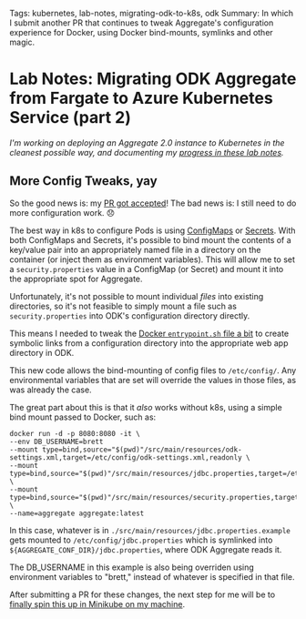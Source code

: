 Tags: kubernetes, lab-notes, migrating-odk-to-k8s, odk
Summary: In which I submit another PR that continues to tweak Aggregate's configuration experience for Docker, using Docker bind-mounts, symlinks and other magic.

# Lab Notes: Migrating ODK Aggregate from Fargate to Azure Kubernetes Service (part 2)

*I'm working on deploying an Aggregate 2.0 instance to Kubernetes in the cleanest possible way, and documenting my [progress in these lab notes](/tagged/migrating-odk-to-k8s).*

## More Config Tweaks, yay

So the good news is: my [PR got accepted](https://github.com/opendatakit/aggregate/pull/439)! The bad news is: I still need to do more configuration work. 😞

The best way in k8s to configure Pods is using [ConfigMaps](https://kubernetes.io/docs/tasks/configure-pod-container/configure-pod-configmap/) or [Secrets](https://kubernetes.io/docs/concepts/configuration/secret/). With both ConfigMaps and Secrets, it's possible to bind mount the contents of a key/value pair into an appropriately named file in a directory on the container (or inject them as environment variables). This will allow me to set a `security.properties` value in a ConfigMap (or Secret) and mount it into the appropriate spot for Aggregate.

Unfortunately, it's not possible to mount individual *files* into existing directories, so it's not feasible to simply mount a file such as `security.properties` into ODK's configuration directory directly. 

This means I needed to tweak the [Docker `entrypoint.sh` file a bit](https://github.com/opendatakit/aggregate/compare/master...brettneese:docker-entrypoint-tweaks) to create symbolic links from a configuration directory into the appropriate web app directory in ODK. 

This new code allows the bind-mounting of config files to `/etc/config/`. Any environmental variables that are set will override the values in those files, as was already the case.

The great part about this is that it _also_ works without k8s, using a simple bind mount passed to Docker, such as:

```shell 
docker run -d -p 8080:8080 -it \
--env DB_USERNAME=brett
--mount type=bind,source="$(pwd)"/src/main/resources/odk-settings.xml,target=/etc/config/odk-settings.xml,readonly \
--mount type=bind,source="$(pwd)"/src/main/resources/jdbc.properties,target=/etc/config/jdbc.properties,readonly \
--mount type=bind,source="$(pwd)"/src/main/resources/security.properties,target=/etc/config/security.properties,readonly \
--name=aggregate aggregate:latest
```

In this case, whatever is in `./src/main/resources/jdbc.properties.example` gets mounted to `/etc/config/jdbc.properties` which is symlinked into `${AGGREGATE_CONF_DIR}/jdbc.properties`, where ODK Aggregate reads it. 

The DB_USERNAME in this example is also being overriden using environment variables to "brett," instead of whatever is specified in that file. 

After submitting a PR for these changes, the next step for me will be to [finally spin this up in Minikube on my machine]().